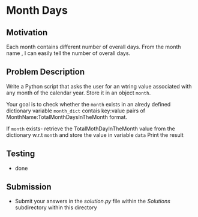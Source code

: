 # Month Days

## Motivation
Each month contains different number of overall days. From the month name , I can easily tell the number of overall days. 

## Problem Description
Write a Python script that asks the user for an wtring value associated with any month of the calendar year.
Store it in an object `month`.

Your goal is to check whether the `month` exists in an alredy defined dictionary variable `month_dict` contais key:value pairs of MonthName:TotalMonthDaysInTheMonth format. 

If `month` exists- retrieve the TotalMothDayInTheMonth value from the dictionary w.r.t `month` and store the value in variable `data`
Print the result

## Testing
* done

## Submission
* Submit your answers in the *solution.py* file within the *Solutions* subdirectory within this directory
